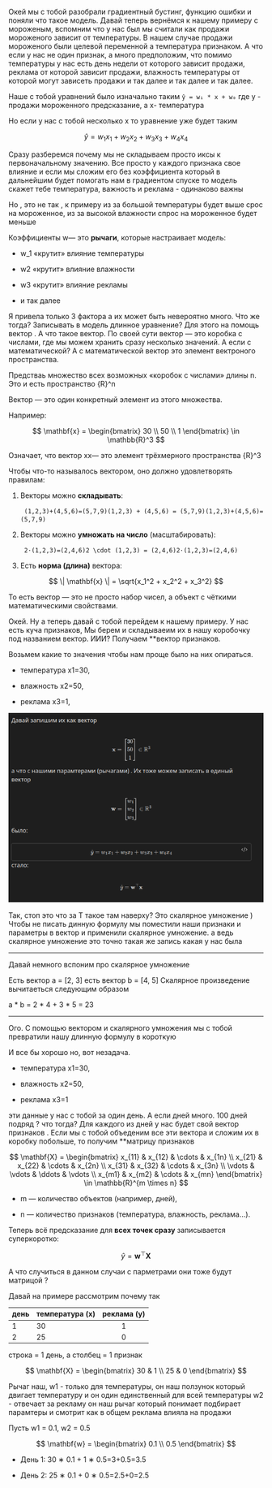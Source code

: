 Окей мы с тобой разобрали градиентный бустинг, функцию ошибки и  поняли  что такое  модель. Давай  теперь вернёмся к нашему примеру с мороженым, вспомним что у нас был  мы считали как продажи мороженого зависит от температуры. В нашем случае продажи мороженого были целевой переменной а температура признаком. А что если у нас не один признак, а много предположим, что помимо температуры у нас есть день недели от которого зависит продажи, реклама от которой зависит продажи, влажность температуры от которой могут зависеть продажи и так далее и так далее и так далее.

Наше с тобой уравнений было изначально таким `ŷ = w₁ * x + w₀` 
где y - продажи мороженного предсказание, а x- температура 

Но если у нас с тобой несколько x то уравнение уже будет таким 

$$
\hat{y} = w_1 x_1 + w_2 x_2 + w_3 x_3 + w_4 x_4
$$


Сразу разберемся почему мы не складываем  просто иксы к первоначальному значению. Все просто у каждого признака свое влияние и если мы сложим его без коэффициента который в дальнейшим будет помогать нам в градиентом спуске то модель скажет тебе
температура, важность и реклама - одинаково важны 

Но , это не так , к примеру из за большой температуры будет выше срос на мороженное, из за высокой влажности спрос на мороженное будет меньше 


Коэффициенты w— это **рычаги**, которые настраивает модель:

- w_1​ «крутит» влияние температуры
    
- w2​ «крутит» влияние влажности
    
- w3​ «крутит» влияние рекламы
    
- и так далее


Я привела только 3 фактора а их может быть невероятно много. Что же тогда? Записывать в модель длинное уравнение? Для этого на помощь  вектор .  А что такое вектор. По своей сути  вектор — это коробка с числами, где мы можем хранить сразу несколько значений. А если с математической? А с математической вектор это элемент вектроного пространства.

Предстваь  множество всех возможных «коробок с числами» длины n. Это и есть пространство {R}^n

Вектор — это один конкретный элемент из этого множества.

Например:

$$
\mathbf{x} = \begin{bmatrix} 30 \\ 50 \\ 1 \end{bmatrix} \in \mathbb{R}^3
$$

Означает, что вектор xx— это элемент трёхмерного пространства {R}^3

Чтобы что-то называлось вектором, оно должно удовлетворять правилам:

1. Векторы можно **складывать**:
    
		(1,2,3)+(4,5,6)=(5,7,9)(1,2,3) + (4,5,6) = (5,7,9)(1,2,3)+(4,5,6)=(5,7,9)

2. Векторы можно **умножать на число** (масштабировать):
    

		2⋅(1,2,3)=(2,4,6)2 \cdot (1,2,3) = (2,4,6)2⋅(1,2,3)=(2,4,6)

3. Есть **норма (длина)** вектора:
    

$$
\| \mathbf{x} \| = \sqrt{x_1^2 + x_2^2 + x_3^2}
$$


То есть вектор — это не просто набор чисел, а объект с чёткими математическими свойствами.

Окей. Ну а теперь давай с тобой перейдем к нашему примеру. У нас есть куча признаков, Мы берем и складываеим их в нашу коробочку под названием вектор. ИИИ?  Получаем **вектор признаков.

Возьмем какие то значения чтобы нам проще было на них опираться.

- температура x1=30,
    
- влажность x2=50,
    
- реклама x3=1,

![](picture/Screenshot%20From%202025-10-15%2022-50-47.png)

Так, стоп это что за T такое там наверху? Это скалярное умножение ) Чтобы не писать динную формулу мы поместили наши признаки и параметры в вектор и применили скалярное умножение. а ведь скалярное умножение это точно такая же запись какая у нас была

___
Давай немного вспоним про скалярное умножение 

Есть вектор a = [2, 3]
есть вектор b = [4, 5]
Скалярное произведение вычитаеться следующим образом 

a * b = 2 * 4 + 3 * 5 = 23

___
Ого. С помощью вектором и скалярного умножения мы с тобой  превратили нашу длинную формулу в короткую

И все бы хорошо но, вот незадача.  
- температура x1=30,
    
- влажность x2=50,
    
- реклама x3=1

эти данные у нас с тобой за один день. А если дней много. 100 дней подряд ? что тогда? Для каждого из дней у нас будет свой вектор признаков .  Если мы с тобой объеденим все эти вектора и сложим их в коробку побольше, то получим **матрицу признаков

$$
\mathbf{X} = \begin{bmatrix}
x_{11} & x_{12} & \cdots & x_{1n} \\
x_{21} & x_{22} & \cdots & x_{2n} \\
x_{31} & x_{32} & \cdots & x_{3n} \\
\vdots & \vdots & \ddots & \vdots \\
x_{m1} & x_{m2} & \cdots & x_{mn}
\end{bmatrix} \in \mathbb{R}^{m \times n}
$$


- m — количество объектов (например, дней),
    
- n — количество признаков (температура, влажность, реклама…).


Теперь всё предсказание для **всех точек сразу** записывается суперкоротко:

$$
\hat{y} = \mathbf{w}^\top \mathbf{X}
$$

А что случиться в данном случаи с парметрами они тоже будут матрицой ?

Давай на примере рассмотрим почему так 

| день | температура (x) | реклама (y) |
| :--- | :-------------- | :---------: |
| 1    | 30              |      1      |
| 2    | 25              |      0      |

строка = 1 день, а столбец = 1 признак

$$
\mathbf{X} = \begin{bmatrix}
30 & 1 \\
25 & 0
\end{bmatrix}
$$

Рычаг наш, w1 - только для температуры, он  наш ползунок который двигает температуру и он один единственный для всей температуры
w2 - отвечает за рекламу он наш рычаг который понимает подбирает парамтеры и смотрит как в общем реклама влияла на продажи 

Пусть w1 = 0.1,  w2 = 0.5

$$
\mathbf{w} = \begin{bmatrix} 0.1 \\ 0.5 \end{bmatrix}
$$

- День 1: 30 ∗ 0.1 + 1 ∗ 0.5=3+0.5=3.5

- День 2: 25 ∗ 0.1 + 0 ∗ 0.5=2.5+0=2.5
